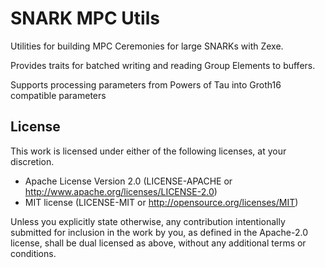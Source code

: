 # SNARK MPC Utils

Utilities for building MPC Ceremonies for large SNARKs with Zexe.

Provides traits for batched writing and reading Group Elements
to buffers. 

Supports processing parameters from Powers of Tau into Groth16 compatible parameters

## License

This work is licensed under either of the following licenses, at your discretion.

- Apache License Version 2.0 (LICENSE-APACHE or http://www.apache.org/licenses/LICENSE-2.0)
- MIT license (LICENSE-MIT or http://opensource.org/licenses/MIT)

Unless you explicitly state otherwise, any contribution intentionally submitted for inclusion in the work by you,
as defined in the Apache-2.0 license, shall be dual licensed as above, without any additional terms or conditions.
